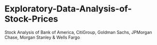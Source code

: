 # Exploratory-Data-Analysis-of-Stock-Prices
Stock Analysis of Bank of America, CitiGroup, Goldman Sachs, JPMorgan Chase, Morgan Stanley &amp; Wells Fargo
